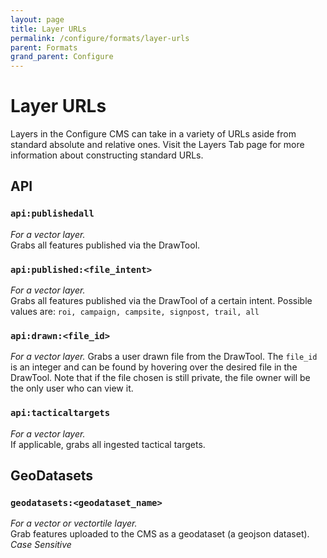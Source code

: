 ```yaml
---
layout: page
title: Layer URLs
permalink: /configure/formats/layer-urls
parent: Formats
grand_parent: Configure
---
```


# Layer URLs

Layers in the Configure CMS can take in a variety of URLs aside from standard absolute and relative ones. Visit the Layers Tab page for more information about constructing standard URLs.

## API

### `api:publishedall`

_For a vector layer._  
Grabs all features published via the DrawTool.

### `api:published:<file_intent>`

_For a vector layer._  
Grabs all features published via the DrawTool of a certain intent.
Possible values are: `roi, campaign, campsite, signpost, trail, all`

### `api:drawn:<file_id>`

_For a vector layer._
Grabs a user drawn file from the DrawTool.
The `file_id` is an integer and can be found by hovering over the desired file in the DrawTool. Note that if the file chosen is still private, the file owner will be the only user who can view it.

### `api:tacticaltargets`

_For a vector layer._  
If applicable, grabs all ingested tactical targets.

## GeoDatasets

### `geodatasets:<geodataset_name>`

_For a vector or vectortile layer._  
Grab features uploaded to the CMS as a geodataset (a geojson dataset). _Case Sensitive_

